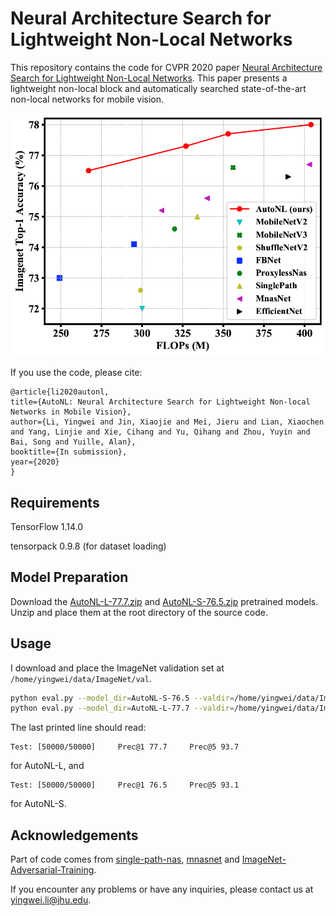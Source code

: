 # Neural Architecture Search for Lightweight Non-Local Networks

This repository contains the code for CVPR 2020 paper [Neural Architecture Search for Lightweight Non-Local Networks](https://arxiv.org/abs/2004.xxxxx). 
This paper presents a lightweight non-local block and automatically searched state-of-the-art non-local networks for mobile vision.

<div align="center">
  <img src="teaser.png" width="700px" />
</div>

If you use the code, please cite:

    @article{li2020autonl,
    title={AutoNL: Neural Architecture Search for Lightweight Non-local Networks in Mobile Vision},
    author={Li, Yingwei and Jin, Xiaojie and Mei, Jieru and Lian, Xiaochen and Yang, Linjie and Xie, Cihang and Yu, Qihang and Zhou, Yuyin and Bai, Song and Yuille, Alan},
    booktitle={In submission},
    year={2020}
    }

## Requirements
TensorFlow 1.14.0

tensorpack 0.9.8 (for dataset loading)

## Model Preparation 
Download the [AutoNL-L-77.7.zip](https://livejohnshopkins-my.sharepoint.com/:u:/g/personal/yli286_jh_edu/EcfjxufrZTNLkxQG_929cPABhwmfBupJreOQSMlIm18Tvg?e=ZOWJIm) and [AutoNL-S-76.5.zip](https://livejohnshopkins-my.sharepoint.com/:u:/g/personal/yli286_jh_edu/ES89oOHhIeBBpRCO76vaspAB1hmFytENyJGHSOwI__3aWw?e=VghMRF) pretrained models. 
Unzip and place them at the root directory of the source code.

## Usage
I download and place the ImageNet validation set at ```/home/yingwei/data/ImageNet/val```.
```bash
python eval.py --model_dir=AutoNL-S-76.5 --valdir=/home/yingwei/data/ImageNet/val --arch=AutoNL-S-76.5/arch.txt
python eval.py --model_dir=AutoNL-L-77.7 --valdir=/home/yingwei/data/ImageNet/val --arch=AutoNL-L-77.7/arch.txt
```
The last printed line should read:
```
Test: [50000/50000]     Prec@1 77.7     Prec@5 93.7
```
for AutoNL-L, and
```
Test: [50000/50000]     Prec@1 76.5     Prec@5 93.1
```
for AutoNL-S.

## Acknowledgements
Part of code comes from [single-path-nas](https://github.com/dstamoulis/single-path-nas), [mnasnet](https://github.com/tensorflow/tpu/tree/master/models/official/mnasnet) 
and [ImageNet-Adversarial-Training](https://github.com/facebookresearch/ImageNet-Adversarial-Training).

If you encounter any problems or have any inquiries, please contact us at yingwei.li@jhu.edu.